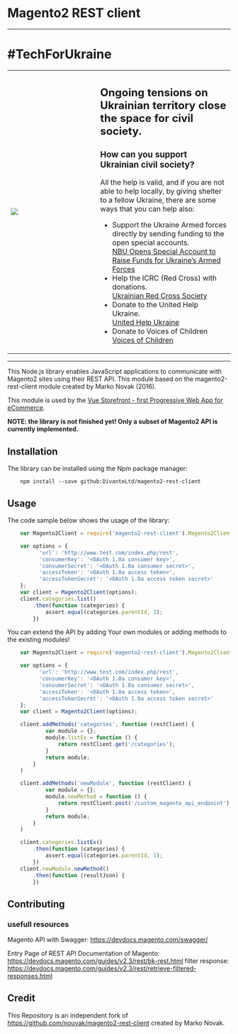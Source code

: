 # Magento2 REST client

---------

# #TechForUkraine

<table>
  <tr>
    <td style="width:40%;">
       <img src="https://user-images.githubusercontent.com/1626923/155853691-d6d0a541-d3b9-40bf-b8f5-2d38303e9e49.png" />
    </td>
    <td>
      <h2><strong>Ongoing tensions on Ukrainian territory close the space for civil society.</strong></h2>
      <h3>How can you support Ukrainian civil society?</h3>
      All the help is valid, and if you are not able to help locally, by giving shelter to a fellow Ukraine, there are some ways that you can help also:
      <ul>
        <li>
          Support the Ukraine Armed forces directly by sending funding to the open special accounts.<br />
          <a href="https://bank.gov.ua/en/news/all/natsionalniy-bank-vidkriv-spetsrahunok-dlya-zboru-koshtiv-na-potrebi-armiyi" target="_blank">NBU Opens Special Account to Raise Funds for Ukraine’s Armed Forces</a>
        </li>
        <li>
          Help the ICRC (Red Cross) with donations.<br />
          <a href="https://www.icrc.org/en/where-we-work/europe-central-asia/ukraine" target="_blank">Ukrainian Red Cross Society</a>
        </li>
        <li>
          Donate to the United Help Ukraine.<br />
          <a href="https://unitedhelpukraine.org/" target="_blank">United Help Ukraine</a>
        </li>
        <li>
          Donate to Voices of Children<br />
          <a href="https://voices.org.ua/en/" target="_blank">Voices of Children</a>
        </li>
    </td>
  </tr>
</table>

---------

This Node.js library enables JavaScript applications to communicate with Magento2 sites using their REST API.
This module based on the magento2-rest-client module created by Marko Novak (2016).

This module is used by the [Vue Storefront - first Progressive Web App for eCommerce](https://github.com/DivanteLtd/vue-storefront).

**NOTE: the library is not finished yet! Only a subset of Magento2 API is currently implemented.**


## Installation

The library can be installed using the Npm package manager:

```
    npm install --save github:DivanteLtd/magento2-rest-client
```

## Usage

The code sample below shows the usage of the library:

```javascript
    var Magento2Client = require('magento2-rest-client').Magento2Client;

    var options = {
          'url': 'http://www.test.com/index.php/rest',
          'consumerKey': '<OAuth 1.0a consumer key>',
          'consumerSecret': '<OAuth 1.0a consumer secret>',
          'accessToken': '<OAuth 1.0a access token>',
          'accessTokenSecret': '<OAuth 1.0a access token secret>'
    };
    var client = Magento2Client(options);
    client.categories.list()
        .then(function (categories) {
            assert.equal(categories.parentId, 1);
        })
```

You can extend the API by adding Your own modules or adding methods to the existing modules!
```javascript
    var Magento2Client = require('magento2-rest-client').Magento2Client;

    var options = {
          'url': 'http://www.test.com/index.php/rest',
          'consumerKey': '<OAuth 1.0a consumer key>',
          'consumerSecret': '<OAuth 1.0a consumer secret>',
          'accessToken': '<OAuth 1.0a access token>',
          'accessTokenSecret': '<OAuth 1.0a access token secret>'
    };
    var client = Magento2Client(options);

    client.addMethods('categories', function (restClient) {
            var module = {};
            module.listEx = function () {
                return restClient.get('/categories');
            }
            return module;
        }
    )

    client.addMethods('newModule', function (restClient) {
            var module = {};
            module.newMethod = function () {
                return restClient.post('/custom_magento_api_endpoint');
            }
            return module;
        }
    )

    client.categories.listEx()
        .then(function (categories) {
            assert.equal(categories.parentId, 1);
        })
    client.newModule.newMethod()
        .then(function (resultJson) {
        })
```


## Contributing

### usefull resources

Magento API with Swagger: https://devdocs.magento.com/swagger/

Entry Page of REST API Documentation of Magento: https://devdocs.magento.com/guides/v2.3/rest/bk-rest.html
filter response: https://devdocs.magento.com/guides/v2.3/rest/retrieve-filtered-responses.html

## Credit

This Repository is an independent fork of https://github.com/nouvak/magento2-rest-client created by Marko Novak.
